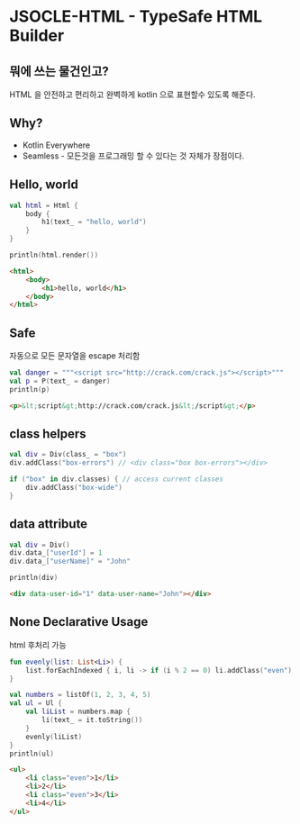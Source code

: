 JSOCLE-HTML - TypeSafe HTML Builder
===================================

뭐에 쓰는 물건인고?
--------------

HTML 을 안전하고 편리하고 완벽하게 kotlin 으로 표현할수 있도록 해준다.

Why?
----

* Kotlin Everywhere
* Seamless - 모든것을 프로그래밍 할 수 있다는 것 자체가 장점이다.

Hello, world
------------
```kotlin
val html = Html {
    body {
        h1(text_ = "hello, world")
    }
}

println(html.render())
```

```html
<html>
    <body>
        <h1>hello, world</h1>
    </body>
</html>
```

Safe
----
자동으로 모든 문자열을 escape 처리함
```kotlin
val danger = """<script src="http://crack.com/crack.js"></script>"""
val p = P(text_ = danger)
println(p)
```
```html
<p>&lt;script&gt;http://crack.com/crack.js&lt;/script&gt;</p>
```

class helpers
-------------
```kotlin
val div = Div(class_ = "box")
div.addClass("box-errors") // <div class="box box-errors"></div>

if ("box" in div.classes) { // access current classes
    div.addClass("box-wide")
}
```

data attribute
--------------
```kotlin
val div = Div()
div.data_["userId"] = 1
div.data_["userName]" = "John"

println(div)
```

```html
<div data-user-id="1" data-user-name="John"></div>
```

None Declarative Usage
----------------------
html 후처리 가능
```kotlin
fun evenly(list: List<Li>) {
    list.forEachIndexed { i, li -> if (i % 2 == 0) li.addClass("even") }
}

val numbers = listOf(1, 2, 3, 4, 5)
val ul = Ul {
    val liList = numbers.map {
        li(text_ = it.toString())
    }
    evenly(liList)
}
println(ul)
```
```html
<ul>
    <li class="even">1</li>
    <li>2</li>
    <li class="even">3</li>
    <li>4</li>
</ul>
```
